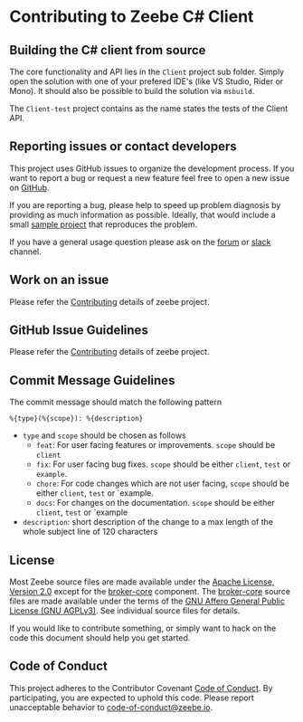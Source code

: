# Contributing to Zeebe C# Client

## Building the C# client from source

The core functionality and API lies in the `Client` project sub folder.
Simply open the solution with one of your prefered IDE's (like VS Studio, Rider or Mono).
It should also be possible to build the solution via `msbuild`.

The `Client-test` project contains as the name states the tests of the Client API.

## Reporting issues or contact developers

This project uses GitHub issues to organize the development process. If you want to
report a bug or request a new feature feel free to open a new issue on
[GitHub][issues].

If you are reporting a bug, please help to speed up problem diagnosis by
providing as much information as possible. Ideally, that would include a small
[sample project][sample] that reproduces the problem.

If you have a general usage question please ask on the [forum][] or [slack][] channel.

## Work on an issue

Please refer the [Contributing](https://github.com/zeebe-io/zeebe/blob/master/CONTRIBUTING.md) details of zeebe project.

## GitHub Issue Guidelines

Please refer the [Contributing](https://github.com/zeebe-io/zeebe/blob/master/CONTRIBUTING.md) details of zeebe project.

## Commit Message Guidelines

The commit message should match the following pattern
```
%{type}(%{scope}): %{description}
```

- `type` and `scope` should be chosen as follows
    - `feat`: For user facing features or improvements. `scope` should be `client`
    - `fix`: For user facing bug fixes. `scope` should be either
      `client`, `test` or `example`.
    - `chore`: For code changes which are not user facing, `scope` should be either
      `client`, `test` or `example.
    - `docs`:  For changes on the documentation. `scope` should be either
      `client`, `test` or `example
- `description`: short description of the change to a max length of the whole
  subject line of 120 characters

## License

Most Zeebe source files are made available under the [Apache License, Version
2.0](/APACHE-2.0) except for the [broker-core](/broker-core) component. The
[broker-core](/broker-core) source files are made available under the terms of
the [GNU Affero General Public License (GNU AGPLv3)](/GNU-AGPL-3.0). See
individual source files for details.

If you would like to contribute something, or simply want to hack on the code
this document should help you get started.

## Code of Conduct

This project adheres to the Contributor Covenant [Code of
Conduct](/CODE_OF_CONDUCT.md). By participating, you are expected to uphold
this code. Please report unacceptable behavior to
code-of-conduct@zeebe.io.

[issues]: https://github.com/zeebe-io/zb-csharp-client/issues
[forum]: https://forum.zeebe.io/
[slack]: https://zeebe-slackin.herokuapp.com/
[sample]: https://github.com/zeebe-io/zb-csharp-client/tree/master/Client-Example
